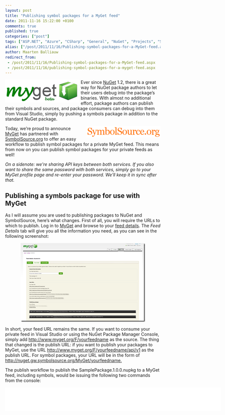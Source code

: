 ```yaml
---
layout: post
title: "Publishing symbol packages for a MyGet feed"
date: 2011-11-16 15:22:00 +0100
comments: true
published: true
categories: ["post"]
tags: ["ASP.NET", "Azure", "CSharp", "General", "NuGet", "Projects", "Software"]
alias: ["/post/2011/11/16/Publishing-symbol-packages-for-a-MyGet-feed.aspx", "/post/2011/11/16/publishing-symbol-packages-for-a-myget-feed.aspx"]
author: Maarten Balliauw
redirect_from:
 - /post/2011/11/16/Publishing-symbol-packages-for-a-MyGet-feed.aspx
 - /post/2011/11/16/publishing-symbol-packages-for-a-myget-feed.aspx
---
```

<p><a href="/images/image_148.png"><img style="background-image: none; margin: 0px 5px 5px 0px; padding-left: 0px; padding-right: 0px; display: inline; float: left; padding-top: 0px; border: 0px;" title="MyGet host your NuGet feed server" src="/images/image_thumb_116.png" border="0" alt="MyGet host your NuGet feed server" width="240" height="75" align="left" /></a>Ever since <a href="http://www.nuget.org" target="_blank">NuGet</a> 1.2, there is a great way for NuGet package authors to let their users debug into the package&rsquo;s binaries. With almost no additional effort, package authors can publish their symbols and sources, and package consumers can debug into them from Visual Studio, simply by pushing a symbols package in addition to the standard NuGet package.</p>
<p><a href="/images/image_149.png"><img style="background-image: none; margin: 0px 0px 5px 5px; padding-left: 0px; padding-right: 0px; display: inline; float: right; padding-top: 0px; border: 0px;" title="SymbolSource" src="/images/image_thumb_117.png" border="0" alt="SymbolSource" width="240" height="38" align="right" /></a>Today, we&rsquo;re proud to announce <a href="http://www.myget.org" target="_blank">MyGet</a> has partnered with <a href="http://www.symbolsource.org" target="_blank">SymbolSource.org</a> to offer an easy workflow to publish symbol packages for a private MyGet feed. This means from now on you can publish symbol packages for your private feeds as well!</p>
<p><em>On a sidenote: we're sharing API keys between both services. If you also want to share the same password with both services, simply go to your MyGet profile page and re-enter your password. We'll keep it in sync after that.</em></p>
<h2>Publishing a symbols package for use with MyGet</h2>
<p>As I will assume you are used to publishing packages to NuGet and SymbolSource, here&rsquo;s what changes. First of all, you will require the URLs to which to publish. Log in to <a href="http://www.myget.org/Feed/List" target="_blank">MyGet</a> and browse to your <a href="http://www.myget.org/Feed/List" target="_blank">feed details</a>. The <em>Feed Details </em>tab will give you all the information you need, as you can see in the following screenshot:</p>
<p><a href="/images/image_150.png"><img style="background-image: none; margin: 5px auto; padding-left: 0px; padding-right: 0px; display: block; float: none; padding-top: 0px; border: 0px;" title="image" src="/images/image_thumb_118.png" border="0" alt="image" width="404" height="256" /></a></p>
<p>In short, your feed URL remains the same. If you want to consume your private feed in Visual Studio or using the NuGet Package Manager Console, simply add <a href="http://www.myget.org/F/yourfeedname">http://www.myget.org/F/yourfeedname</a> as the source. The thing that changed is the publish URL: if you want to publish your packages to MyGet, use the URL <a href="http://www.myget.org/F/yourfeedname/api/v1">http://www.myget.org/F/yourfeedname/api/v1</a> as the publish URL. For symbol packages, your URL will be in the form of <a href="http://nuget.gw.symbolsource.org/MyGet/yourfeedname.">http://nuget.gw.symbolsource.org/MyGet/yourfeedname.</a></p>
<p>The publish workflow to publish the SamplePackage.1.0.0.nupkg to a MyGet feed, including symbols, would be issuing the following two commands from the console:</p>
<p>
<div id="scid:9D7513F9-C04C-4721-824A-2B34F0212519:1f47b279-3ff1-432d-8f76-561c5776db14" class="wlWriterEditableSmartContent" style="margin: 0px; display: inline; float: none; padding: 0px;">
<pre style="width: 700px; height: 77px; background-color: white; overflow: auto;"><div><!--

Code highlighting produced by Actipro CodeHighlighter (freeware)
http://www.CodeHighlighter.com/

--><span style="color: #008080;">1</span> <span style="color: #000000;">nuget push SamplePackage</span><span style="color: #000000;">.</span><span style="color: #000000;">1.0</span><span style="color: #000000;">.</span><span style="color: #000000;">0</span><span style="color: #000000;">.</span><span style="color: #000000;">nupkg </span><span style="color: #000000;">00000000</span><span style="color: #000000;">-</span><span style="color: #000000;">0000</span><span style="color: #000000;">-</span><span style="color: #000000;">0000</span><span style="color: #000000;">-</span><span style="color: #000000;">0000</span><span style="color: #000000;">-</span><span style="color: #000000;">00000000000</span><span style="color: #000000;"> -Source http:</span><span style="color: #000000;">//</span><span style="color: #000000;">www</span><span style="color: #000000;">.</span><span style="color: #000000;">myget</span><span style="color: #000000;">.</span><span style="color: #000000;">org</span><span style="color: #000000;">/</span><span style="color: #000000;">F</span><span style="color: #000000;">/</span><span style="color: #000000;">somefeed</span><span style="color: #000000;">/</span><span style="color: #000000;">api</span><span style="color: #000000;">/</span><span style="color: #000000;">v1 
</span><span style="color: #008080;">2</span> <span style="color: #000000;">
</span><span style="color: #008080;">3</span> <span style="color: #000000;">nuget push SamplePackage</span><span style="color: #000000;">.</span><span style="color: #000000;">1.0</span><span style="color: #000000;">.</span><span style="color: #000000;">0</span><span style="color: #000000;">.</span><span style="color: #000000;">Symbols</span><span style="color: #000000;">.</span><span style="color: #000000;">nupkg </span><span style="color: #000000;">00000000</span><span style="color: #000000;">-</span><span style="color: #000000;">0000</span><span style="color: #000000;">-</span><span style="color: #000000;">0000</span><span style="color: #000000;">-</span><span style="color: #000000;">0000</span><span style="color: #000000;">-</span><span style="color: #000000;">00000000000</span><span style="color: #000000;"> -Source http:</span><span style="color: #000000;">//</span><span style="color: #000000;">nuget</span><span style="color: #000000;">.</span><span style="color: #000000;">gw</span><span style="color: #000000;">.</span><span style="color: #000000;">symbolsource</span><span style="color: #000000;">.</span><span style="color: #000000;">org</span><span style="color: #000000;">/</span><span style="color: #000000;">MyGet</span><span style="color: #000000;">/</span><span style="color: #000000;">somefeed</span></div></pre>
<!-- Code inserted with Steve Dunn's Windows Live Writer Code Formatter Plugin.  http://dunnhq.com --></div>
</p>
<p>An example of these commands can also be found on the <em>Feed Details</em> tab for your MyGet feed.</p>
<h2>Consuming symbol packages in Visual Studio</h2>
<p>When logging in to MyGet, you can find the symbols URL compatible with Visual Studio under the <em>Feed Details</em> tab for your MyGet feed. This URL will be the same for all feeds you are allowed to consume, so no need to configure 10+ symbol servers in Visual Studio. Here&rsquo;s how to configure it.</p>
<p>First of all, Visual Studio typically will only debug your own source code, the source code of the project or projects that are currently opened in Visual Studio. To disable this behavior and to instruct Visual Studio to also try to debug code other than the projects that are currently opened, open the <em>Options </em>dialog (under the menu <em>Tools &gt; Options</em>). Find the <em>Debugging</em> node on the left and click the <em>General</em> node underneath. Turn off the option <em>Enable Just My Code</em>. Also turn on the option <em>Enable source server support</em>. This usually triggers a warning message but it is safe to just click <em>Yes</em> and continue with the settings specified.</p>
<p><a href="/images/image_151.png"><img style="background-image: none; padding-left: 0px; padding-right: 0px; display: block; float: none; margin-left: auto; margin-right: auto; padding-top: 0px; border: 0px;" title="MyGet symbol server in Visual Studio" src="/images/image_thumb_119.png" border="0" alt="MyGet symbol server in Visual Studio" width="404" height="236" /></a></p>
<p>Keep the <em>Options</em> dialog opened and find the <em>Symbols</em> node under the <em>Debugging</em> node on the left. In the dialog shown in Figure 4-14, add the symbol server URL for <em>your</em> MyGet feed: <a title="http://srv.symbolsource.org/pdb/MyGet/maartenba/11111111-1111-1111-1111-11111111111" href="http://srv.symbolsource.org/pdb/MyGet/username/11111111-1111-1111-1111-11111111111">http://srv.symbolsource.org/pdb/MyGet/username/11111111-1111-1111-1111-11111111111</a>. After that, click <em>OK</em> to confirm configuration changes and consume symbols for NuGet packages.</p>
<p>Enjoy!</p>

{% include imported_disclaimer.html %}

